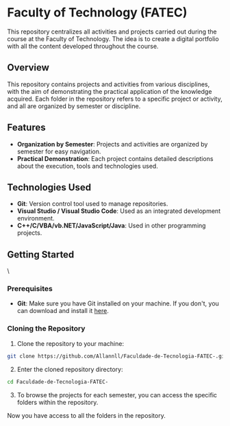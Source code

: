# Faculty of Technology (FATEC)

This repository centralizes all activities and projects carried out during the course at the Faculty of Technology. The idea is to create a digital portfolio with all the content developed throughout the course.

## Overview

This repository contains projects and activities from various disciplines, with the aim of demonstrating the practical application of the knowledge acquired. Each folder in the repository refers to a specific project or activity, and all are organized by semester or discipline.

## Features

- **Organization by Semester**: Projects and activities are organized by semester for easy navigation.
- **Practical Demonstration**: Each project contains detailed descriptions about the execution, tools and technologies used.

## Technologies Used

- **Git**: Version control tool used to manage repositories.
- **Visual Studio / Visual Studio Code**: Used as an integrated development environment.
- **C++/C/VBA/vb.NET/JavaScript/Java**: Used in other programming projects.

## Getting Started
\\
### Prerequisites

- **Git**: Make sure you have Git installed on your machine. If you don't, you can download and install it [here](https://git-scm.com/).

### Cloning the Repository

1. Clone the repository to your machine:
```bash
git clone https://github.com/Allannll/Faculdade-de-Tecnologia-FATEC-.git
```

2. Enter the cloned repository directory:
```bash
cd Faculdade-de-Tecnologia-FATEC-
```

3. To browse the projects for each semester, you can access the specific folders within the repository.

Now you have access to all the folders in the repository.
